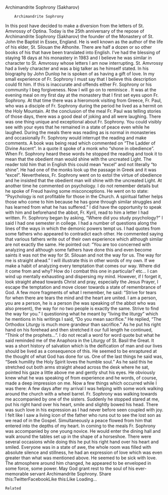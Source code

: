 Archimandrite Sophrony (Sakharov)

		Archimandrite Sophrony
In this post have decided to make a diversion from the letters of St. Amvrossy of Optina. Today is the 25th anniversary of the repose of Archimandrite Sophrony (Sakharov) the founder of the Monastery of St. John the Baptist in Essex, England. He is well known as the author of the life of his elder, St. Silouan the Athonite. There are half a dozen or so other books of his that have been translated into English. I’ve had the blessing of staying 18 days at his monastery in 1983 and I believe he was similar in character to St. Amvrossy whose letters I am now interrupting. St. Amvrossy had a lively character and was a big talker as he himself stated. In his biography by John Dunlop he is spoken of as having a gift of love. In my small experience of Fr. Sophrony I must say that I believe this description could fit him. If this is inaccurate and offends either Fr. Sophrony or his community I beg forgiveness. Now I will go on to reminisce .
It was at the evening meal on my first day at the monastery that I first set eyes upon Fr. Sophrony. At that time there was a hieromonk visiting from Greece, Fr. Paul, who was a disciple of Fr. Sophrony during the period he lived as a hermit on the Holy Mountain. At the conclusion of the meal Fr. Paul was telling stories of those days, there was a good deal of joking and all were laughing. There was one thing unique and exceptional about Fr. Sophrony. You could visibly see with your eyes that he remained in a state of peace even while he laughed.
During the meals there was reading as is normal in monasteries and occasionally Fr. Sophrony would interrupt the reading and make comments. A book was being read which commented on “The Ladder of Divine Ascent”. In a quote it spoke of a monk who “shone in obedience”. When Fr. Sophrony heard these words he stopped the reading and took it to mean that the obedient man would shine with the uncreated Light. The reader told him that in English this could mean “excel” and not literally “to shine”. He had one of the monks look up the passage in Greek and it was “excel”. Nevertheless, Fr. Sophrony went on to extol the virtue of obedience and he insisted that the obedient man will shine with the uncreated Light.
At another time he commented on psychology. I do not remember details but he spoke of Freud having some misconceptions. He went on to state: “Psychology is not profitable for those in the Church. A spiritual father helps those who come to him because he has gone through similar struggles and has learned from what he has suffered.”
I did have the opportunity to speak with him and beforehand the abbot, Fr. Kyril, read to him a letter I had written. Fr. Sophrony began by asking, “Where did you study psychology?” I said I had one semester in college. I had a number of questions along the lines of the ways in which the demonic powers tempt us. I had quotes from some fathers who appeared to contradict each other. He commented saying that various fathers write out of their own experience which although similar are not exactly the same. He pointed out: “You are too concerned with analyzing and although some fathers have done this and even become saints it was not the way for St. Silouan and not the way for us. The way for me is straight ahead.” I will illustrate this in other words of my own. If we make a habit of analyzing every temptation that comes our way. Where did it come from and why? How do I combat this one in particular? etc… I can wind up mentally exhausting and dispersing my mind. However, if I forget it, look straight ahead towards Christ and pray, especially the Jesus Prayer, I escape the temptation and move closer towards a state of remembrance of God.
A few more fragments of what I remember, he said: “Strive for tears for when there are tears the mind and the heart are united. I am a person, you are a person, he is a person (he was speaking of the abbot who was also present), the way for no two people is exactly the same. Strive to find the way for you.”
I questioning what he meant by “living the liturgy” which he mentions in his writings I said, “Do you mean sacrifice.” He replied, “The Orthodox Liturgy is much more grandeur than sacrifice.” As he put his right hand on his forehead and then stretched it our full length he continued, “Think of the prophets…”. I do not recall a word for word quote but what he said reminded me of the Anaphora in the Liturgy of St. Basil the Great. It was a short history of salvation which is the deification of man and our lives should be lived as a consequence of this. He seemed to be enraptured at the thought of what God has done for us.
One of the last things he said was, “Seek humility the Holy Spirit loves the humble soul.” As he said this he stretched out both arms straight ahead across the desk where he sat, pointed his gaze a little above me and gently shut his eyes. He obviously knew what he was speaking of from experience and he words, of course, made a deep impression on me.
Now a few things which occurred while I was there:
A few days after my arrival I was helping with some work walking around the church with a wheel barrel. Fr. Sophrony was walking towards me accompanied by one of the sisters. Suddenly he stopped stared at me, put his right hand over his heart, smile and slightly bowed his head. There was such love in his expression as I had never before seen coupled with joy. I felt like I saw a living icon of the father who runs out to see the lost son as we read of in the Gospel. Simultaneously a peace flowed from him that entered into the depths of my heart.
In coming to the meals Fr. Sophrony was accompanied by one young novice. He would enter the dining hall and walk around the tables set up in the shape of a horseshoe. There were several occasions while doing this he put his right hand over his heart and smiled. Everyone was in a state of awe, the whole room was filled with absolute silence and stillness, he had an expression of love which was even greater than what was mentioned above. He seemed to be sick with love. The atmosphere around him changed, he appeared to be enveloped in some force, some power.
May God grant rest to the soul of his ever-memorable servant Archimandrite Sophrony.
Share this:TwitterFacebookLike this:Like Loading...

	Related
			